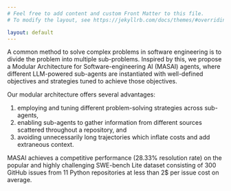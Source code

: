 ```yaml
---
# Feel free to add content and custom Front Matter to this file.
# To modify the layout, see https://jekyllrb.com/docs/themes/#overriding-theme-defaults

layout: default
---
```

A common method to solve complex problems in software engineering is to divide the problem into multiple sub-problems. Inspired by this, we propose a Modular Architecture for Software-engineering AI (MASAI) agents, where different LLM-powered sub-agents are instantiated with well-defined objectives and strategies tuned to achieve those objectives.

Our modular architecture offers several advantages:

1. employing and tuning different problem-solving strategies across sub-agents,
2. enabling sub-agents to gather information from different sources scattered throughout a repository, and
3. avoiding unnecessarily long trajectories which inflate costs and add extraneous context.

MASAI achieves a competitive performance (28.33% resolution rate) on the popular and highly challenging SWE-bench Lite dataset consisting of 300 GitHub issues from 11 Python repositories at less than 2$ per issue cost on average.
